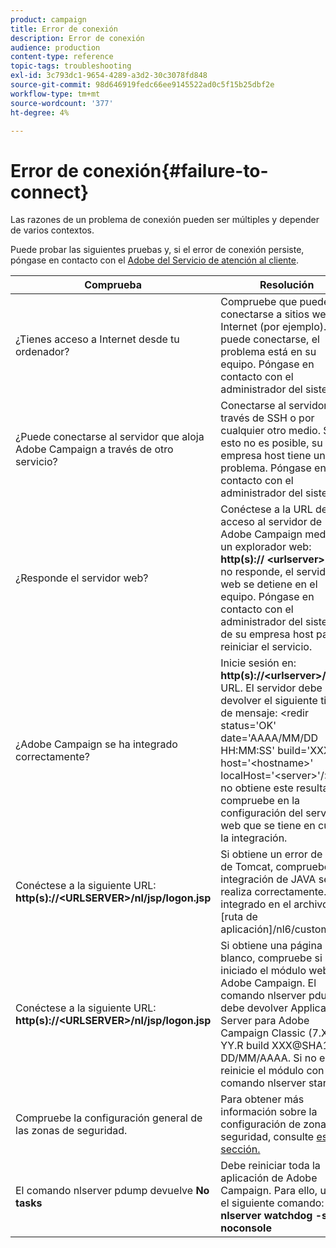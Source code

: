 ```yaml
---
product: campaign
title: Error de conexión
description: Error de conexión
audience: production
content-type: reference
topic-tags: troubleshooting
exl-id: 3c793dc1-9654-4289-a3d2-30c3078fd848
source-git-commit: 98d646919fedc66ee9145522ad0c5f15b25dbf2e
workflow-type: tm+mt
source-wordcount: '377'
ht-degree: 4%

---
```


# Error de conexión{#failure-to-connect}

Las razones de un problema de conexión pueden ser múltiples y depender de varios contextos.

Puede probar las siguientes pruebas y, si el error de conexión persiste, póngase en contacto con el [Adobe del Servicio de atención al cliente](https://helpx.adobe.com/es/enterprise/admin-guide.html/enterprise/using/support-for-experience-cloud.ug.html).



<table> 
<thead> 
<tr> 
<th>Comprueba<br /> </th> 
<th>Resolución<br /> </th> 
</tr> 
</thead> 
<tbody> 
<tr> 
<td>¿Tienes acceso a Internet desde tu ordenador?</td> 
<td>Compruebe que puede conectarse a sitios web en Internet (por ejemplo). Si no puede conectarse, el problema está en su equipo. Póngase en contacto con el administrador del sistema.</td>
</tr>
<tr> 
<td>¿Puede conectarse al servidor que aloja Adobe Campaign a través de otro servicio?</td> 
<td>Conectarse al servidor a través de SSH o por cualquier otro medio. Si esto no es posible, su empresa host tiene un problema. Póngase en contacto con el administrador del sistema.</td>
</tr>
<tr> 
<td>¿Responde el servidor web?</td> 
<td>Conéctese a la URL de acceso al servidor de Adobe Campaign mediante un explorador web: <b>http(s):// &lt;urlserver&gt;</b>. Si no responde, el servidor web se detiene en el equipo. Póngase en contacto con el administrador del sistema de su empresa host para reiniciar el servicio.</td>
</tr>
<tr> 
<td>¿Adobe Campaign se ha integrado correctamente?</td> 
<td>Inicie sesión en: <b>http(s)://&lt;urlserver&gt;/r/test</b> URL. El servidor debe devolver el siguiente tipo de mensaje: &lt;redir status='OK' date='AAAA/MM/DD HH:MM:SS' build='XXXX' host='&lt;hostname&gt;' localHost='&lt;server&gt;'/&gt;
Si no obtiene este resultado, compruebe en la configuración del servidor web que se tiene en cuenta la integración.</td>
</tr>
<tr> 
<td>Conéctese a la siguiente URL: <b>http(s)://&lt;URLSERVER&gt;/nl/jsp/logon.jsp</b></td>
<td>Si obtiene un error de Java de Tomcat, compruebe si la integración de JAVA se realiza correctamente. Está integrado en el archivo [ruta de aplicación]/nl6/customer.sh</td>
</tr>
<tr> 
<td>Conéctese a la siguiente URL: <b>http(s)://&lt;URLSERVER&gt;/nl/jsp/logon.jsp</b></td>
<td>Si obtiene una página en blanco, compruebe si se ha iniciado el módulo web de Adobe Campaign. El comando nlserver pdump debe devolver Application Server para Adobe Campaign Classic (7.X YY.R build XXX@SHA1) de DD/MM/AAAA. Si no es así, reinicie el módulo con el comando nlserver start web</td>
</tr>
<tr>
<td>Compruebe la configuración general de las zonas de seguridad.</td>
<td>Para obtener más información sobre la configuración de zonas de seguridad, consulte <a href="https://experienceleague.adobe.com/docs/campaign-classic/using/installing-campaign-classic/additional-configurations/configuring-campaign-server.html?lang=en#configuring-campaign-server"/>esta sección.</a></td>
</tr>
<tr>
<td>El comando nlserver pdump devuelve <b>No tasks</b></td>
<td>Debe reiniciar toda la aplicación de Adobe Campaign. Para ello, utilice el siguiente comando: <b>nlserver watchdog -svc -noconsole</b></td>
</tr>
</tbody> 
</table>
